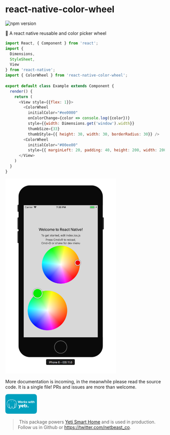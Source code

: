 # react-native-color-wheel
![npm version](https://badge.fury.io/js/react-native-color-wheel.svg)

:art: A react native reusable and color picker wheel

```javascript
import React, { Component } from 'react';
import {
  Dimensions,
  StyleSheet,
  View
} from 'react-native';
import { ColorWheel } from 'react-native-color-wheel';

export default class Example extends Component {
  render() {
    return (
      <View style={{flex: 1}}>
        <ColorWheel
          initialColor="#ee0000"
          onColorChange={color => console.log({color})}
          style={{width: Dimensions.get('window').width}}
          thumbSize={33}
          thumbStyle={{ height: 30, width: 30, borderRadius: 30}} />
        <ColorWheel
          initialColor="#00ee00"
          style={{ marginLeft: 20, padding: 40, height: 200, width: 200 }} />
      </View>
    )
  }
}
```

<img alt="demo screenshot" src="screenshot.png" width="350" />

More documentation is incoming, in the meanwhile please read the source code. It is a single file!
PRs and issues are more than welcome.

<a href="https://getyeti.co" target="_blank">
   <img alt="works with yeti" src="works-with-yeti.png" width="100" />
</a>

> This package powers [Yeti Smart Home](https://getyeti.co) and is used in production.
Follow us in Github or https://twitter.com/netbeast_co.
